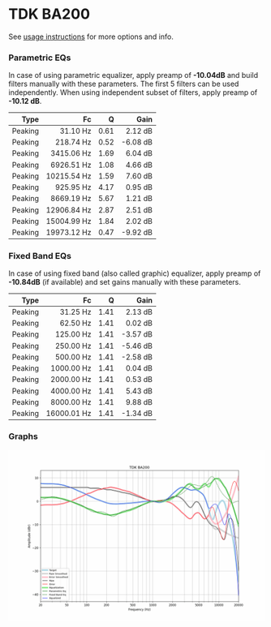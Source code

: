 # TDK BA200
See [usage instructions](https://github.com/jaakkopasanen/AutoEq#usage) for more options and info.

### Parametric EQs
In case of using parametric equalizer, apply preamp of **-10.04dB** and build filters manually
with these parameters. The first 5 filters can be used independently.
When using independent subset of filters, apply preamp of **-10.12 dB**.

| Type    | Fc          |    Q | Gain     |
|--------:|------------:|-----:|---------:|
| Peaking | 31.10 Hz    | 0.61 | 2.12 dB  |
| Peaking | 218.74 Hz   | 0.52 | -6.08 dB |
| Peaking | 3415.06 Hz  | 1.69 | 6.04 dB  |
| Peaking | 6926.51 Hz  | 1.08 | 4.66 dB  |
| Peaking | 10215.54 Hz | 1.59 | 7.60 dB  |
| Peaking | 925.95 Hz   | 4.17 | 0.95 dB  |
| Peaking | 8669.19 Hz  | 5.67 | 1.21 dB  |
| Peaking | 12906.84 Hz | 2.87 | 2.51 dB  |
| Peaking | 15004.99 Hz | 1.84 | 2.02 dB  |
| Peaking | 19973.12 Hz | 0.47 | -9.92 dB |

### Fixed Band EQs
In case of using fixed band (also called graphic) equalizer, apply preamp of **-10.84dB**
(if available) and set gains manually with these parameters.

| Type    | Fc          |    Q | Gain     |
|--------:|------------:|-----:|---------:|
| Peaking | 31.25 Hz    | 1.41 | 2.13 dB  |
| Peaking | 62.50 Hz    | 1.41 | 0.02 dB  |
| Peaking | 125.00 Hz   | 1.41 | -3.57 dB |
| Peaking | 250.00 Hz   | 1.41 | -5.46 dB |
| Peaking | 500.00 Hz   | 1.41 | -2.58 dB |
| Peaking | 1000.00 Hz  | 1.41 | 0.04 dB  |
| Peaking | 2000.00 Hz  | 1.41 | 0.53 dB  |
| Peaking | 4000.00 Hz  | 1.41 | 5.43 dB  |
| Peaking | 8000.00 Hz  | 1.41 | 9.88 dB  |
| Peaking | 16000.01 Hz | 1.41 | -1.34 dB |

### Graphs
![](./TDK%20BA200.png)